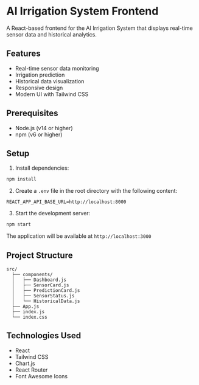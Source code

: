# AI Irrigation System Frontend

A React-based frontend for the AI Irrigation System that displays real-time sensor data and historical analytics.

## Features

- Real-time sensor data monitoring
- Irrigation prediction
- Historical data visualization
- Responsive design
- Modern UI with Tailwind CSS

## Prerequisites

- Node.js (v14 or higher)
- npm (v6 or higher)

## Setup

1. Install dependencies:
```bash
npm install
```

2. Create a `.env` file in the root directory with the following content:
```
REACT_APP_API_BASE_URL=http://localhost:8000
```

3. Start the development server:
```bash
npm start
```

The application will be available at `http://localhost:3000`

## Project Structure

```
src/
  ├── components/
  │   ├── Dashboard.js
  │   ├── SensorCard.js
  │   ├── PredictionCard.js
  │   ├── SensorStatus.js
  │   └── HistoricalData.js
  ├── App.js
  ├── index.js
  └── index.css
```

## Technologies Used

- React
- Tailwind CSS
- Chart.js
- React Router
- Font Awesome Icons 
